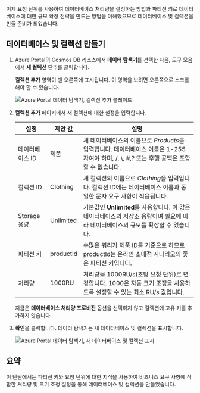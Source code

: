 이제 요청 단위를 사용하여 데이터베이스 처리량을 결정하는 방법과 파티션 키로 데이터베이스에 대한 규모 확장 전략을 만드는 방법을 이해했으므로 데이터베이스 및 컬렉션을 만들 준비가 되었습니다.

## <a name="creating-your-database-and-collection"></a>데이터베이스 및 컬렉션 만들기

1. Azure Portal의 Cosmos DB 리소스에서 **데이터 탐색기**를 선택한 다음, 도구 모음에서 **새 컬렉션** 단추를 클릭합니다.
    
    **컬렉션 추가** 영역이 맨 오른쪽에 표시됩니다. 이 영역을 보려면 오른쪽으로 스크롤해야 할 수 있습니다.

    ![Azure Portal 데이터 탐색기, 컬렉션 추가 블레이드](../media-draft/5-azure-cosmosdb-data-explorer.png)

1. **컬렉션 추가** 페이지에서 새 컬렉션에 대한 설정을 입력합니다.

    설정 | 제안 값 | 설명
    --------|-----------------|-------------
    데이터베이스 ID      | 제품         | 새 데이터베이스의 이름으로 *Products*를 입력합니다. 데이터베이스 이름은 1-255자여야 하며, /, \\, #,? 또는 후행 공백은 포함할 수 없습니다.
    컬렉션 ID    | Clothing  | 새 컬렉션의 이름으로 *Clothing*을 입력입니다. 컬렉션 ID에는 데이터베이스 이름과 동일한 문자 요구 사항이 적용됩니다.
    Storage 용량 | Unlimited     | 기본값인 **Unlimited**를 사용합니다. 이 값은 데이터베이스의 저장소 용량이며 필요에 따라 데이터베이스의 규모를 확장할 수 있습니다.
    파티션 키    | productId        | 수많은 쿼리가 제품 ID를 기준으로 하므로 productId는 온라인 소매점 시나리오의 좋은 파티션 키입니다.
    처리량       |1000RU        | 처리량을 1000RU/s(초당 요청 단위)로 변경합니다. 1000은 자동 크기 조정을 사용하도록 설정할 수 있는 최소 RU/s 값입니다.
    
    지금은 **데이터베이스 처리량 프로비전** 옵션을 선택하지 않고 컬렉션에 고유 키를 추가하지 않습니다.
    
1. **확인**을 클릭합니다. 데이터 탐색기는 새 데이터베이스 및 컬렉션을 표시합니다.

    ![Azure Portal 데이터 탐색기, 새 데이터베이스 및 컬렉션 표시](../media-draft/5-azure-cosmos-db-new-collection.png)

## <a name="summary"></a>요약

이 단원에서는 파티션 키와 요청 단위에 대한 지식을 사용하여 비즈니스 요구 사항에 적합한 처리량 및 크기 조정 설정을 통해 데이터베이스 및 컬렉션을 만들었습니다.